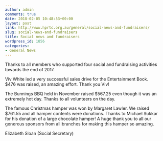 ```yaml
---
author: admin
comments: true
date: 2018-02-05 10:48:53+00:00
layout: post
link: http://www.hprtc.org.au/general/social-news-and-fundraisers/
slug: social-news-and-fundraisers
title: Social news and fundraisers
wordpress_id: 1856
categories:
- General News
---
```


Thanks to all members who supported four social and fundraising activities towards the end of 2017.

Viv White led a very successful sales drive for the Entertainment Book. $476 was raised, an amazing effort. Thank you Viv!

The Bunnings BBQ held in November raised $567.25 even though it was an extremely hot day. Thanks to all volunteers on the day.

The famous Christmas hamper was won by Margaret Lawler. We raised $761.55 and all hamper contents were donations. Thanks to Michael Sukkar for his donation of a large chocolate hamper! A huge thank you to all our generous sponsors from all branches for making this hamper so amazing.

Elizabeth Sloan (Social Secretary)
